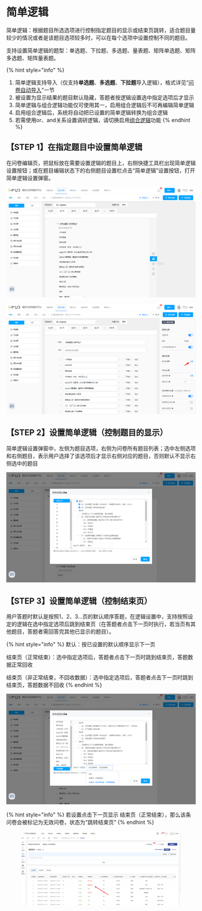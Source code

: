 # 简单逻辑

简单逻辑：根据题目所选选项进行控制指定题目的显示或结束页跳转，适合题目量较少的情况或者是该题目选项较多时，可以在每个选项中设置控制不同的题目。

支持设置简单逻辑的题型：单选题、下拉题、多选题、量表题、矩阵单选题、矩阵多选题、矩阵量表题。

{% hint style="info" %}
1. 简单逻辑支持导入（仅支持**单选题**、**多选题**、**下拉题**导入逻辑），格式详见“[问卷自动导入](../chuang-jian-wen-juan/dao-ru-wen-juan/)”一节
2. 被设置为显示结果的题目默认隐藏，答题者按逻辑设置选中指定选项后才显示
3. 简单逻辑与组合逻辑功能仅可使用其一，启用组合逻辑后不可再编辑简单逻辑
4. 启用组合逻辑后，系统将自动把已设置的简单逻辑转换为组合逻辑
5. 若需使用or、and关系设置调研逻辑，请切换启用[组合逻辑](zu-he-luo-ji.md)功能
{% endhint %}

## 【STEP 1】在指定题目中设置简单逻辑

在问卷编辑页，把鼠标放在需要设置逻辑的题目上，右侧快捷工具栏出现简单逻辑设置按钮；或在题目编辑状态下的右侧题目设置栏点击“简单逻辑”设置按钮，打开简单逻辑设置弹窗。

![快捷工具栏-简单逻辑](<../../.gitbook/assets/image (102) (1).png>)

![题目设置-简单逻辑](<../../.gitbook/assets/image (565).png>)

## 【STEP 2】设置简单逻辑（控制题目的显示）

简单逻辑设置弹窗中，左侧为题目选项，右侧为问卷所有题目列表；选中左侧选项和右侧题目，表示用户选择了该选项后才显示右侧对应的题目，否则默认不显示右侧选中的题目

![简单逻辑设置](<../../.gitbook/assets/image (41).png>)

## 【STEP 3】设置简单逻辑（控制结束页）

用户答题时默认是按照1、2、3…页的默认顺序答题，在逻辑设置中，支持按照设定的逻辑在选中指定选项后跳到结束页（在答题者点击下一页时执行，若当页有其他题目，答题者需回答完其他已显示的题目）。

{% hint style="info" %}
默认：按已设置的默认顺序显示下一页

结束页（正常结束）：选中指定选项后，答题者点击下一页时跳到结束页，答题数据正常回收

结束页（非正常结束，不回收数据）：选中指定选项后，答题者点击下一页时跳到结束页，答题数据不回收
{% endhint %}

![简单逻辑设置](<../../.gitbook/assets/image (634).png>)

{% hint style="info" %}
若设置点击下一页显示 结束页（正常结束），那么该条问卷会被标记为无效问卷，状态为“跳转结束页”
{% endhint %}

<figure><img src="../../.gitbook/assets/image (1) (1) (1) (1).png" alt=""><figcaption></figcaption></figure>

